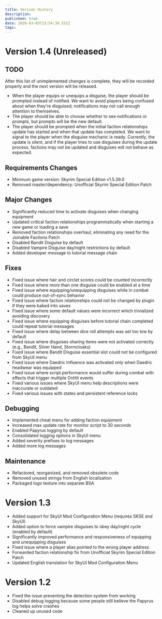 ```yaml
---
title: Version History
description: 
published: true
date: 2020-03-03T23:54:39.531Z
tags: 
---
```


# Version 1.4 (Unreleased)

## TODO

After this list of unimplemented changes is complete, they will be recorded properly and the next version will be released.

- When the player equips or unequips a disguise, the player should be prompted instead of notified. We want to avoid players being confused about when they're disguised; notifications may not call enough attention to themselves.
- The player should be able to choose whether to see notifications or prompts, but prompts will be the new default.
- The player should be prompted when the initial faction relationships update has started and when that update has completed. We want to signal to the player when the disguise mechanic is ready. Currently, the update is silent, and if the player tries to use disguises during the update process, factions may not be updated and disguises will not behave as expected.

## Requirements Changes

- Minimum game version: Skyrim Special Edition v1.5.39.0
- Removed master/dependency: Unofficial Skyrim Special Edition Patch

## Major Changes

- Significantly reduced time to activate disguises when changing equipment
- Updated critical faction relationships programmatically when starting a new game or loading a save
- Removed faction relationships overhaul, eliminating any need for the Joinable Factions Patch
- Disabled Bandit Disguise by default
- Disabled Vampire Disguise day/night restrictions by default
- Added developer message to tutorial message chain

## Fixes

- Fixed issue where hair and circlet scores could be counted incorrectly
- Fixed issue where more than one disguise could be enabled at a time
- Fixed issue where equipping/unequipping disguises while in combat could produce out-of-sync behavior
- Fixed issue where faction relationships could not be changed by plugin if they were baked into saves
- Fixed issue where some default values were incorrect which trivialized avoiding discovery
- Fixed issue where equipping disguises before tutorial chain completed could repeat tutorial messages
- Fixed issue where delay between dice roll attempts was set too low by default
- Fixed issue where disguises sharing items were not activated correctly (e.g., Bandit, Silver Hand, Stormcloaks)
- Fixed issue where Bandit Disguise essential slot could not be configured from SkyUI menu
- Fixed issue where Daedric Influence was activated only when Daedric headwear was equipped
- Fixed issue where script performance would suffer during combat with effects that trigger multiple OnHit events
- Fixed various issues where SkyUI menu help descriptions were inaccurate or outdated
- Fixed various issues with states and persistent reference locks

## Debugging

- Implemented cheat menu for adding faction equipment
- Increased max update rate for monitor script to 30 seconds
- Enabled Papyrus logging by default
- Consolidated logging options in SkyUI menu
- Added severity prefixes to log messages
- Added more log messages

## Maintenance

- Refactored, reorganized, and removed obsolete code
- Removed unused strings from English localization
- Packaged logo texture into separate BSA


# Version 1.3

- Added support for SkyUI Mod Configuration Menu (requires SKSE and SkyUI)
- Added option to force vampire disguises to obey day/night cycle (enabled by default)
- Significantly improved performance and responsiveness of equipping and unequipping disguises
- Fixed issue where a player alias pointed to the wrong player address
- Forwarded faction relationship fix from Unofficial Skyrim Special Edition Patch
- Updated English translation for SkyUI Mod Configuration Menu


# Version 1.2

- Fixed the issue preventing the detection system from working
- Disabled debug logging because some people still believe the Papyrus log helps solve crashes
- Cleaned up unused code